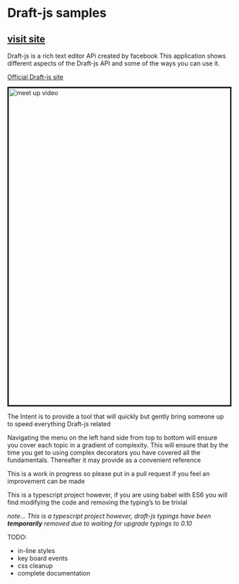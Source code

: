 # Draft-js samples


## [visit site](https://draft-js-samples.now.sh)

Draft-js is a rich text editor APi created by facebook
This application shows different aspects of the Draft-js API and some of the ways you can use it.


[Official Draft-js site](https://facebook.github.io/draft-js/)  

<a href="http://www.youtube.com/watch?feature=player_embedded&v=QtaW4j2p4Vs
" target="_blank"><img src="http://img.youtube.com/vi/QtaW4j2p4Vs/0.jpg" 
alt="meet up video" width="720" border="3" /></a>

The Intent is to provide a tool that will quickly but gently bring someone up to speed everything Draft-js related

Navigating the menu on the left hand side from top to bottom will ensure you cover each topic in a gradient of complexity. 
This will ensure that by the time you get to using complex decorators you have covered all the fundamentals. 
Thereafter it may provide as a convenient reference

This is a work in progress so please put in a pull request if you feel an improvement can be made

This is a typescript project however, if you are using babel with ES6 you will find modifying the code and removing the typing’s to be trivial

*note...  This is a typescript project however, draft-js typings have been ***temporarily***  removed due to waiting for upgrade typings to 0.10*

TODO:

 * in-line styles
 * key board events
 * css cleanup
 * complete documentation
